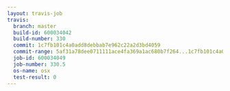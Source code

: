 ```yaml
---
layout: travis-job
travis:
  branch: master
  build-id: 600034042
  build-number: 330
  commit: 1c7fb101c4a0add8debbab7e962c22a2d3bd4059
  commit-range: 5af31a78dee0711111ace4fa369a1ac680b7f264...1c7fb101c4a0add8debbab7e962c22a2d3bd4059
  job-id: 600034049
  job-number: 330.5
  os-name: osx
  test-result: 0
---
```

